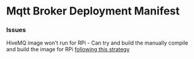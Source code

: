 # Mqtt Broker Deployment Manifest

### Issues

HiveMQ image won't run for RPi - Can try and build the manually compile and build the image for RPi [following this strategy](https://community.hivemq.com/t/error-while-exec-on-arm-raspberry/198/2)
